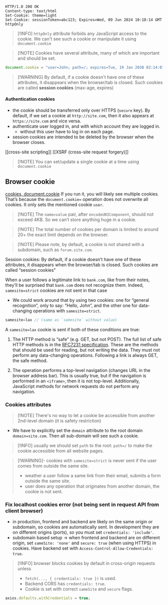 ```shell
HTTP/1.0 200 OK
Content-type: text/html
Set-Cookie: theme=light
Set-Cookie: sessionToken=abc123; Expires=Wed, 09 Jun 2024 10:18:14 GMT
httpOnly
```

> [!INFO] `httpOnly` attribute forbids any JavaScript access to the cookie. We can't see such a cookie or manipulate it using `document.cookie`

> [!NOTE] Cookies have several attribute, many of which are important and should be set.
```js
document.cookie = "user=John; path=/; expires=Tue, 19 Jan 2038 03:14:07 GMT"
```

> [!WARNING] By default, if a cookie doesn't have one of these attributes, it disappears when the browser/tab is closed. Such cookies are called **session cookies** (max-age, expires)
#### Authentication cookies
- the cookie should be transferred only over HTTPS (`secure` key). By default, if we set a cookie at `http://site.com`, then it also appears at `https://site.com` and vice versa.
- authenticate user logged in, and with which account they are logged in.
	- without this user have to log in on each page.
- session cookies are intended to be deleted by the browser when the browser closes.

[[cross-site scripting]]
[[XSRF (cross-site request forgery)]]

> [!NOTE] You can set/update a single cookie at a time using `document.cookie`
## Browser cookie
[cookies, document.cookie](https://javascript.info/cookie)
If you run it, you will likely see multiple cookies. That’s because the `document.cookie=` operation does not overwrite all cookies. It only sets the mentioned cookie `user`.

> [!NOTE] The `name=value` pair, after `encodeURIComponent`, should not exceed 4KB. So we can’t store anything huge in a cookie.

> [!NOTE] The total number of cookies per domain is limited to around 20+ the exact limit depends on the browser.

> [!NOTE] Please note, by default, a cookie is not shared with a subdomain, such as `forum.site.com`.

Session cookies: By default, if a cookie doesn’t have one of these attributes, it disappears when the browser/tab is closed. Such cookies are called “session cookies”

When a user follows a legitimate link to `bank.com`, like from their notes, they’ll be surprised that `bank.com` does not recognize them. Indeed, `samesite=strict` cookies are not sent in that case
- We could work around that by using two cookies: one for “general recognition”, only to say: “Hello, John”, and the other one for data-changing operations with `samesite=strict`.
```js
samesite=lax // (same as `samesite` without value)
```

A `samesite=lax` cookie is sent if both of these conditions are true:

1. The HTTP method is “safe” (e.g. GET, but not POST).
   The full list of safe HTTP methods is in the [RFC7231 specification](https://tools.ietf.org/html/rfc7231#section-4.2.1). These are the methods that should be used for reading, but not writing the data. They must not perform any data-changing operations. Following a link is always GET, the safe method.
   
2. The operation performs a top-level navigation (changes URL in the browser address bar).
   This is usually true, but if the navigation is performed in an `<iframe>`, then it is not top-level. Additionally, JavaScript methods for network requests do not perform any navigation.
### Cookies attributes

> [!NOTE] There's no way to let a cookie be accessible from another 2nd-level domain (it is safety restriction)
- We have to explicitly set the `domain` attribute to the root domain `domain=site.com`. Then all sub-domain will see such a cookie.

> [!INFO] usually we should set `path` to the root: `path=/` to make the cookie accessible from all website pages.

> [!WARNING]- cookies with `samesite=strict` is never sent if the user comes from outside the same site.
> - weather a user follow a same link from their email, submits a form outside the same site.
> - user does any operation that originates from another domain, the cookie is not sent.


### Fix localhost cookies error (not being sent in request API from client browser)
- in production, frontend and backend are likely on the same origin or subdomain, so cookies are automatically sent. In development they are on different origins (ports), so you must set `credentials: 'include'`.
- subdomain based setup -> when frontend and backend are on different origin, set `sameSite: 'none'` and `secure: true` (when using HTTPS) in cookies. Have backend set with `Access-Control-Allow-Credentials: true`.

> [!INFO]
> browser blocks cookies by default in cross-origin requests unless
> - `fetch(..., { credentials: true })` is used.
> - Backend CORS has `credentials: true`.
> - Cookie is set with correct `sameSite` and `secure` flags.


```js
axios.defaults.withCredentials = true;
```